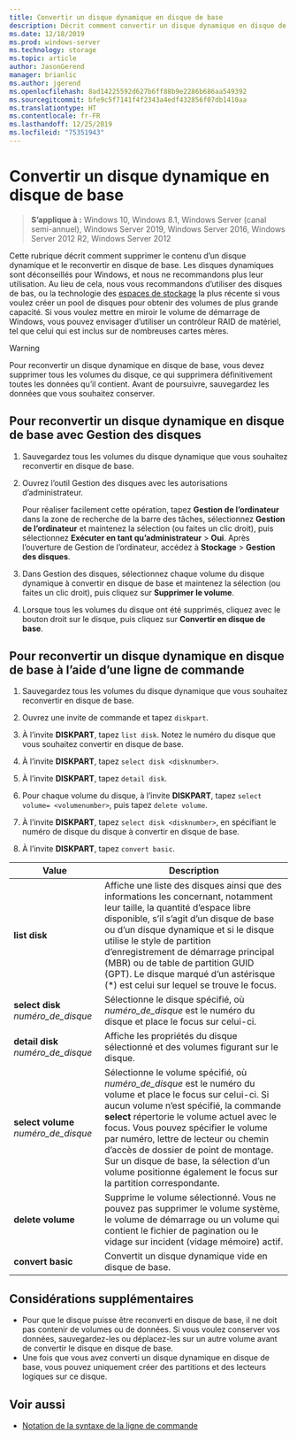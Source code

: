 ```yaml
---
title: Convertir un disque dynamique en disque de base
description: Décrit comment convertir un disque dynamique en disque de base.
ms.date: 12/18/2019
ms.prod: windows-server
ms.technology: storage
ms.topic: article
author: JasonGerend
manager: brianlic
ms.author: jgerend
ms.openlocfilehash: 8ad14225592d627b6ff88b9e2286b686aa549392
ms.sourcegitcommit: bfe9c5f7141f4f2343a4edf432856f07db1410aa
ms.translationtype: HT
ms.contentlocale: fr-FR
ms.lasthandoff: 12/25/2019
ms.locfileid: "75351943"
---
```

# <a name="change-a-dynamic-disk-back-to-a-basic-disk"></a>Convertir un disque dynamique en disque de base

> **S’applique à :** Windows 10, Windows 8.1, Windows Server (canal semi-annuel), Windows Server 2019, Windows Server 2016, Windows Server 2012 R2, Windows Server 2012

Cette rubrique décrit comment supprimer le contenu d’un disque dynamique et le reconvertir en disque de base. Les disques dynamiques sont déconseillés pour Windows, et nous ne recommandons plus leur utilisation. Au lieu de cela, nous vous recommandons d’utiliser des disques de bas, ou la technologie des [espaces de stockage](https://support.microsoft.com/help/12438/windows-10-storage-spaces) la plus récente si vous voulez créer un pool de disques pour obtenir des volumes de plus grande capacité. Si vous voulez mettre en miroir le volume de démarrage de Windows, vous pouvez envisager d’utiliser un contrôleur RAID de matériel, tel que celui qui est inclus sur de nombreuses cartes mères.

> [!WARNING]
> Pour reconvertir un disque dynamique en disque de base, vous devez supprimer tous les volumes du disque, ce qui supprimera définitivement toutes les données qu’il contient. Avant de poursuivre, sauvegardez les données que vous souhaitez conserver.

## <a name="to-change-a-dynamic-disk-back-to-a-basic-disk-by-using-disk-management"></a>Pour reconvertir un disque dynamique en disque de base avec Gestion des disques

1.  Sauvegardez tous les volumes du disque dynamique que vous souhaitez reconvertir en disque de base.

2. Ouvrez l’outil Gestion des disques avec les autorisations d’administrateur.

   Pour réaliser facilement cette opération, tapez **Gestion de l’ordinateur** dans la zone de recherche de la barre des tâches, sélectionnez **Gestion de l’ordinateur** et maintenez la sélection (ou faites un clic droit), puis sélectionnez **Exécuter en tant qu’administrateur** > **Oui**. Après l’ouverture de Gestion de l’ordinateur, accédez à **Stockage** > **Gestion des disques**.

2.  Dans Gestion des disques, sélectionnez chaque volume du disque dynamique à convertir en disque de base et maintenez la sélection (ou faites un clic droit), puis cliquez sur **Supprimer le volume**.

3.  Lorsque tous les volumes du disque ont été supprimés, cliquez avec le bouton droit sur le disque, puis cliquez sur **Convertir en disque de base**.

## <a name="to-change-a-dynamic-disk-back-to-a-basic-disk-by-using-a-command-line"></a>Pour reconvertir un disque dynamique en disque de base à l’aide d’une ligne de commande

1.  Sauvegardez tous les volumes du disque dynamique que vous souhaitez reconvertir en disque de base.

2.  Ouvrez une invite de commande et tapez `diskpart`.

3.  À l’invite **DISKPART**, tapez `list disk`. Notez le numéro du disque que vous souhaitez convertir en disque de base.

4.  À l’invite **DISKPART**, tapez `select disk <disknumber>`.

5.  À l’invite **DISKPART**, tapez `detail disk`.

6.  Pour chaque volume du disque, à l’invite **DISKPART**, tapez `select volume= <volumenumber>`, puis tapez `delete volume`.

7.  À l’invite **DISKPART**, tapez `select disk <disknumber>`, en spécifiant le numéro de disque du disque à convertir en disque de base.

8.  À l’invite **DISKPART**, tapez `convert basic`.

| Value  | Description |
| --- | --- |
| **list disk**                         | Affiche une liste des disques ainsi que des informations les concernant, notamment leur taille, la quantité d’espace libre disponible, s’il s’agit d’un disque de base ou d’un disque dynamique et si le disque utilise le style de partition d’enregistrement de démarrage principal (MBR) ou de table de partition GUID (GPT). Le disque marqué d’un astérisque (*) est celui sur lequel se trouve le focus. |
| **select disk** <em>numéro_de_disque</em>   | Sélectionne le disque spécifié, où <em>numéro_de_disque</em> est le numéro du disque et place le focus sur celui-ci.  |
| **detail disk** <em>numéro_de_disque</em>   | Affiche les propriétés du disque sélectionné et des volumes figurant sur le disque.  |
| **select volume** <em>numéro_de_disque</em> | Sélectionne le volume spécifié, où <em>numéro_de_disque</em> est le numéro du volume et place le focus sur celui-ci. Si aucun volume n’est spécifié, la commande **select** répertorie le volume actuel avec le focus. Vous pouvez spécifier le volume par numéro, lettre de lecteur ou chemin d’accès de dossier de point de montage. Sur un disque de base, la sélection d’un volume positionne également le focus sur la partition correspondante. |
| **delete volume**                     | Supprime le volume sélectionné. Vous ne pouvez pas supprimer le volume système, le volume de démarrage ou un volume qui contient le fichier de pagination ou le vidage sur incident (vidage mémoire) actif. |
| **convert basic** | Convertit un disque dynamique vide en disque de base.  |

## <a name="additional-considerations"></a>Considérations supplémentaires

-   Pour que le disque puisse être reconverti en disque de base, il ne doit pas contenir de volumes ou de données. Si vous voulez conserver vos données, sauvegardez-les ou déplacez-les sur un autre volume avant de convertir le disque en disque de base.
-   Une fois que vous avez converti un disque dynamique en disque de base, vous pouvez uniquement créer des partitions et des lecteurs logiques sur ce disque.

## <a name="see-also"></a>Voir aussi

-   [Notation de la syntaxe de la ligne de commande](https://technet.microsoft.com/library/cc742449(v=ws.11).aspx)